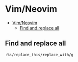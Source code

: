 # Vim/Neovim
<!--ts-->
   * [Vim/Neovim](vim.md#vimneovim)
      * [Find and replace all](vim.md#find-and-replace-all)

<!-- Added by: runner, at: Tue Feb 16 07:35:18 UTC 2021 -->

<!--te-->

## Find and replace all
```vim
:%s/replace_this/replace_with/g
```
